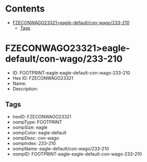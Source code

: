 



Contents
========

* [FZECONWAGO23321>eagle-default/con-wago/233-210](#fzeconwago23321eagle-defaultcon-wago233-210)
	* [Tags](#tags)

# FZECONWAGO23321>eagle-default/con-wago/233-210

- ID: FOOTPRINT-eagle-eagle-default-con-wago-233-210
- Hex ID: FZECONWAGO23321
- Name: 
- Description: 

## Tags

- hexID: FZECONWAGO23321
- oompType: FOOTPRINT
- oompSize: eagle
- oompColor: eagle-default
- oompDesc: con-wago
- oompIndex: 233-210
- oompName: eagle-default/con-wago/233-210
- oompID: FOOTPRINT-eagle-eagle-default-con-wago-233-210
